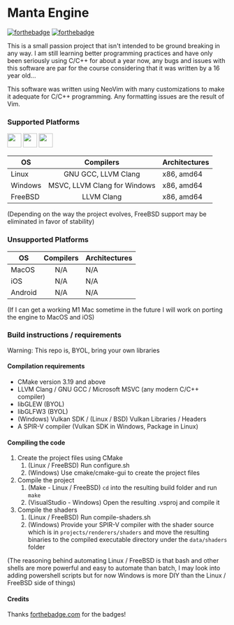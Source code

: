 # Manta Engine

[![forthebadge](https://forthebadge.com/images/badges/0-percent-optimized.svg)](https://forthebadge.com)
[![forthebadge](https://forthebadge.com/images/badges/built-with-resentment.svg)](https://forthebadge.com) 

This is a small passion project that isn't intended to be ground breaking in any way. I am still learning better programming practices and have only been seriously using C/C++ for about a year now, any bugs and issues with this software are par for the course considering that it was written by a 16 year old...

This software was written using NeoVim with many customizations to make it adequate for C/C++ programming. Any formatting issues are the result of Vim.

<!-- I am aware this table is a mess, just let it be for now, it isn't hurting anyone -->

### Supported Platforms

<!--Html here is necessary and is very messy!-->
<a><img src="https://upload.wikimedia.org/wikipedia/commons/thumb/3/35/Tux.svg/1200px-Tux.svg.png" width="32"/>
<img src="https://upload.wikimedia.org/wikipedia/commons/thumb/5/5f/Windows_logo_-_2012.svg/1200px-Windows_logo_-_2012.svg.png" width="32"/>
<a href="https://www.freebsd.org/"><img src="https://www.brueffer.io/project/freebsd/featured.png" width="32"/><a/>
<a/>

| OS            | Compilers     | Architectures  |
| ------------- |:-------------:| -----          |
| Linux         | GNU GCC, LLVM Clang | x86, amd64 |
| Windows       | MSVC, LLVM Clang for Windows | x86, amd64 |
| FreeBSD       | LLVM Clang    | x86, amd64        |

(Depending on the way the project evolves, FreeBSD support may be eliminated in favor of stability)

### Unsupported Platforms
| OS            | Compilers     | Architectures  |
| ------------- |:-------------:| -----          |
| MacOS         | N/A           | N/A            |
| iOS           | N/A           | N/A            |
| Android       | N/A           | N/A            |  

(If I can get a working M1 Mac sometime in the future I will work on porting the engine to MacOS and iOS)

### Build instructions / requirements

Warning: This repo is, BYOL, bring your own libraries

#### Compilation requirements

* CMake version 3.19 and above
* LLVM Clang / GNU GCC / Microsoft MSVC (any modern C/C++ compiler)
* libGLEW  (BYOL)
* libGLFW3 (BYOL)
* (Windows) Vulkan SDK / (Linux / BSD) Vulkan Libraries / Headers
* A SPIR-V compiler (Vulkan SDK in Windows, Package in Linux)

#### Compiling the code

1. Create the project files using CMake
    1. (Linux / FreeBSD) Run configure.sh
    2. (Windows) Use cmake/cmake-gui to create the project files
2. Compile the project
    1. (Make - Linux / FreeBSD) ```cd``` into the resulting build folder and run ```make```
    2. (VisualStudio - Windows) Open the resulting .vsproj and compile it 
3. Compile the shaders
    1. (Linux / FreeBSD) Run compile-shaders.sh
    2. (Windows) Provide your SPIR-V compiler with the shader source which is in ```projects/renderers/shaders``` and move the resulting binaries to the compiled executable directory under the  ```data/shaders``` folder

(The reasoning behind automating Linux / FreeBSD is that bash and other shells are more powerful and easy to automate than batch, I may look into adding powershell scripts but for now Windows is more DIY than the Linux / FreeBSD side of things)

#### Credits
Thanks <a href=forthebadge.com>forthebadge.com</a> for the badges!<br/>
